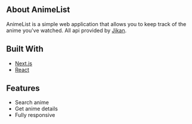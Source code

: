 ## About AnimeList

AnimeList is a simple web application that allows you to keep track of the anime you've watched. All api provided
by [Jikan](https://jikan.moe/).

## Built With

- [Next.js](https://nextjs.org/)
- [React](https://reactjs.org/)

## Features

- Search anime
- Get anime details
- Fully responsive


